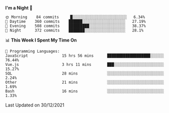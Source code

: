 <!--START_SECTION:waka-->
**I'm a Night 🦉** 

```text
🌞 Morning    84 commits     █░░░░░░░░░░░░░░░░░░░░░░░░   6.34% 
🌆 Daytime    360 commits    ██████░░░░░░░░░░░░░░░░░░░   27.19% 
🌃 Evening    508 commits    █████████░░░░░░░░░░░░░░░░   38.37% 
🌙 Night      372 commits    ███████░░░░░░░░░░░░░░░░░░   28.1%

```


📊 **This Week I Spent My Time On** 

```text
💬 Programming Languages: 
JavaScript               15 hrs 56 mins      ███████████████████░░░░░░   76.44% 
Vue.js                   3 hrs 11 mins       ███░░░░░░░░░░░░░░░░░░░░░░   15.27% 
SQL                      28 mins             ░░░░░░░░░░░░░░░░░░░░░░░░░   2.24% 
Other                    21 mins             ░░░░░░░░░░░░░░░░░░░░░░░░░   1.69% 
Bash                     16 mins             ░░░░░░░░░░░░░░░░░░░░░░░░░   1.33%

```


 Last Updated on 30/12/2021
<!--END_SECTION:waka-->
